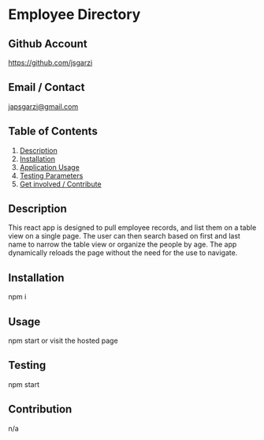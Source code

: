 # Employee Directory

## Github Account
  https://github.com/jsgarzi
## Email / Contact
  japsgarzi@gmail.com
## Table of Contents 

  1. [Description](#Description)
  2. [Installation](#Installation)
  3. [Application Usage](#Usage)
  4. [Testing Parameters](#Testing)
  5. [Get involved / Contribute](#Contribution)


## Description 
This react app is designed to pull employee records, and list them on a table view on a single page. The user can then search based on first and last name to narrow the table view or organize the people by age. The app dynamically reloads the page without the need for the use to navigate. 

## Installation
npm i 

## Usage
npm start or visit the hosted page

## Testing
npm start

## Contribution
n/a

